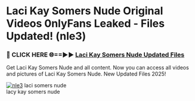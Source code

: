 # Laci Kay Somers Nude Original Videos 0nlyFans Leaked - Files Updated! (nle3)

<h3>🔴 CLICK HERE 🌐==►► <a href="https://tinyurl.com/52m3yx9h" rel="nofollow">Laci Kay Somers Nude Updated Files</a></h3>

Get Laci Kay Somers Nude and all content. Now you can access all videos and pictures of Laci Kay Somers Nude. New Updated Files 2025!

[![nle3](https://i.imgur.com/TnHtlc8.gif)](https://tinyurl.com/52m3yx9h)
laci somers nude<br>
lacy kay somers nude